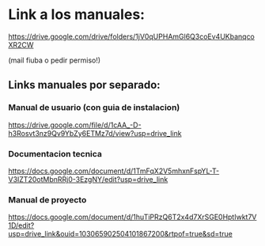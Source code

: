 # Link a los manuales:

https://drive.google.com/drive/folders/1jV0qUPHAmGl6Q3coEv4UKbanqcoXR2CW

(mail fiuba o pedir permiso!)

## Links manuales por separado:

### Manual de usuario (con guia de instalacion)

https://drive.google.com/file/d/1cAA_-D-h3Rosvt3nz9Qv9YbZy6ETMz7d/view?usp=drive_link

### Documentacion tecnica 

https://docs.google.com/document/d/1TmFqX2V5mhxnFspYL-T-V3IZT20otMbnRRj0-3EzgNY/edit?usp=drive_link

### Manual de proyecto

https://docs.google.com/document/d/1huTiPRzQ6T2x4d7XrSGE0HptIwkt7V1D/edit?usp=drive_link&ouid=103065902504101867200&rtpof=true&sd=true